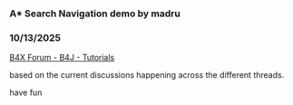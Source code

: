### A* Search Navigation demo by madru
### 10/13/2025
[B4X Forum - B4J - Tutorials](https://www.b4x.com/android/forum/threads/169015/)

based on the current discussions happening across the different threads.  
  
have fun